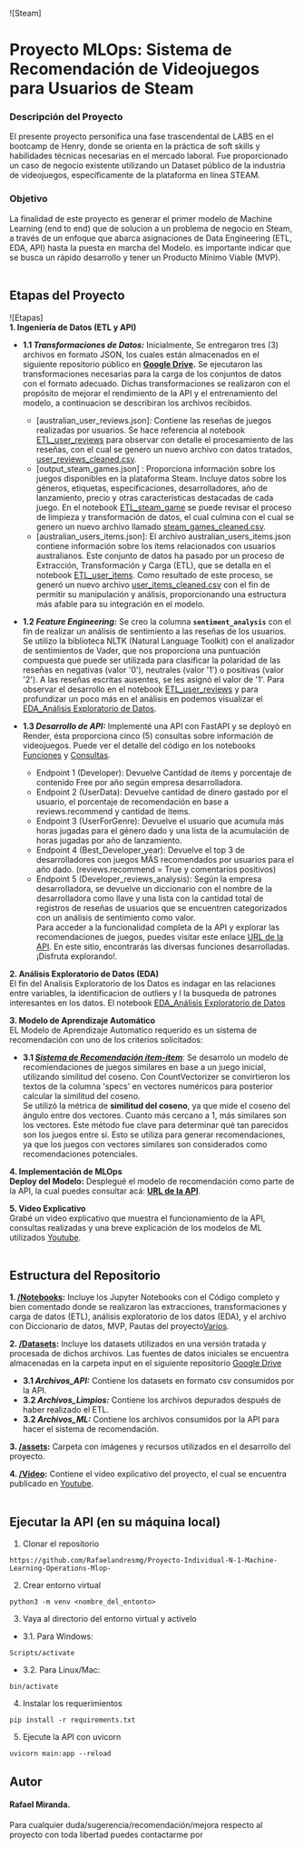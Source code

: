 ![Steam] 
<br />
# Proyecto MLOps: Sistema de Recomendación de Videojuegos para Usuarios de Steam

### Descripción del Proyecto
El presente proyecto personifica una fase trascendental de LABS en el bootcamp de Henry, donde se orienta en la práctica de  soft skills y habilidades técnicas necesarias en el mercado laboral. Fue proporcionado un caso de negocio existente utilizando un Dataset público de la industria de videojuegos, específicamente de la plataforma en línea STEAM.

### Objetivo
La finalidad de este proyecto es generar el primer modelo de Machine Learning (end to end) que de solucion a un problema de negocio en Steam, a través de un enfoque que abarca asignaciones de Data Engineering (ETL, EDA, API) hasta la puesta en marcha del Modelo. es importante indicar que se busca un rápido desarrollo y tener un Producto Mínimo Viable (MVP).<br />
<br />

## Etapas del Proyecto <br />
![Etapas] 
<br />
**1. Ingeniería de Datos (ETL y API)** <br />

- **1.1 *Transformaciones de Datos:*** Inicialmente, Se entregaron  tres (3) archivos en formato JSON, los cuales están almacenados en el siguiente repositorio público en **[Google Drive](https://drive.google.com/drive/folders/1HqBG2-sUkz_R3h1dZU5F2uAzpRn7BSpj).** Se ejecutaron las transformaciones necesarias para  la carga de los conjuntos de datos con el formato adecuado. Dichas transformaciones se realizaron con el propósito de mejorar  el rendimiento de la API y el entrenamiento del modelo, a continuacion se describiran los archivos recibidos.  <br />
  + [australian_user_reviews.json]: Contiene las reseñas de juegos  realizadas por usuarios. Se hace referencia al notebook [ETL_user_reviews](Notebooks/ETL_user_reviews.ipynb) para observar con detalle el procesamiento de las reseñas, con el cual se genero un nuevo archivo con datos tratados, [user_reviews_cleaned.csv](Datasets/Archivos_Limpios/user_reviews_cleaned.csv).<br />
  + [output_steam_games.json] : Proporciona información sobre los juegos disponibles en la plataforma Steam. Incluye datos sobre los géneros, etiquetas, especificaciones, desarrolladores, año de lanzamiento, precio y otras caracteristicas destacadas de cada juego. En el notebook [ETL_steam_game](Notebooks/ETL_steam_game.ipynb) se puede revisar el proceso de limpieza y transformación de datos, el cual culmina con el cual se genero un nuevo archivo llamado [steam_games_cleaned.csv](Datasets/Archivos_Limpios/steam_games_cleaned.csv). <br /> 
  + [australian_users_items.json]: El archivo australian_users_items.json contiene información sobre los ítems relacionados con usuarios australianos. Este conjunto de datos ha pasado por un proceso de Extracción, Transformación y Carga (ETL), que se detalla en el notebook [ETL_user_items](Notebooks/ETL_user_items.ipynb). Como resultado de este proceso, se generó un nuevo archivo [user_items_cleaned.csv](Datasets/Archivos_Limpios/user_items_cleaned.csv) con el fin de permitir su manipulación y análisis, proporcionando una estructura más afable para su integración en el modelo.<br />
  
- **1.2 *Feature Engineering:*** Se creo la columna **``` sentiment_analysis ```**  con el fin de realizar un análisis de sentimiento a las reseñas de los usuarios. Se utilizo la biblioteca NLTK (Natural Language Toolkit) con el analizador de sentimientos de Vader, que nos proporciona una puntuación compuesta que puede ser utilizada para clasificar la polaridad de las reseñas en negativas (valor '0'), neutrales (valor '1') o positivas (valor '2'). A las reseñas escritas ausentes, se les asignó el valor de '1'. Para observar el desarrollo en el notebook [ETL_user_reviews](Notebooks/ETL_user_reviews.ipynb) y para profundizar un poco más en el análisis en podemos visualizar el [EDA_Análisis Exploratorio de Datos](Notebooks/EDA_AnálisisExploratorioDatos.ipynb). <br />

- **1.3 *Desarrollo de API:*** Implementé una API con FastAPI y se deployó en Render, ésta proporciona cinco (5) consultas sobre información de videojuegos. Puede ver el detalle del código en los notebooks [Funciones](Notebooks/Funciones.ipynb) y [Consultas](Notebooks/Consultas.ipynb).<br />
  + Endpoint 1 (Developer): Devuelve Cantidad de items y porcentaje de contenido Free por año según empresa desarrolladora.<br />
  + Endpoint 2 (UserData): Devuelve cantidad de dinero gastado por el usuario, el porcentaje de recomendación en base a reviews.recommend y cantidad de items.<br />
  + Endpoint 3 (UserForGenre): Devuelve el usuario que acumula más horas jugadas para el género dado y una lista de la acumulación de horas jugadas por año de lanzamiento.<br />
  + Endpoint 4 (Best_Developer_year): Devuelve el top 3 de desarrolladores con juegos MÁS recomendados por usuarios para el año dado. (reviews.recommend = True y comentarios positivos)<br />
  + Endpoint 5 (Developer_reviews_analysis): Según la empresa desarrolladora, se devuelve un diccionario con el nombre de la desarrolladora como llave y una lista con la cantidad total de registros de reseñas de usuarios que se encuentren categorizados con un análisis de sentimiento como valor.<br />
Para acceder a la funcionalidad completa de la API y explorar las recomendaciones de juegos, puedes visitar este enlace [URL de la API](). En este sitio, encontrarás las diversas funciones desarrolladas. ¡Disfruta explorando!.
  
**2. Análisis Exploratorio de Datos (EDA)** <br />
El fin del Analisis Exploratorio de los Datos es indagar en las relaciones entre variables, la identificacion de outliers y l la busqueda de patrones interesantes en los datos. El notebook [EDA_Análisis Exploratorio de Datos](NoteBooks\EDA_JSON.ipynb)<br />

**3. Modelo de Aprendizaje Automático** <br />
EL Modelo de Aprendizaje Automatico requerido es un sistema de recomendación con uno de los criterios solicitados:
- **3.1 *[Sistema de Recomendación ítem-ítem](NoteBooks\PLN_y_ML.ipynb)***: Se desarrolo un modelo de recomiendaciones de juegos similares en base a un juego inicial, utilizando similitud del coseno. Con CountVectorizer se convirtieron los textos de la columna 'specs' en vectores numéricos para posterior calcular la similitud del coseno.<br />
Se utilizó la métrica de **similitud del coseno**, ya que mide el coseno del ángulo entre dos vectores. Cuanto más cercano a 1, más similares son los vectores. Este método fue clave para determinar qué tan parecidos son los juegos entre sí. Esto se utiliza para generar recomendaciones, ya que los juegos con vectores similares son considerados como recomendaciones potenciales.<br />

**4. Implementación de MLOps** <br />
**Deploy del Modelo:** Desplegué el modelo de recomendación como parte de la API, la cual puedes consultar acá: **[URL de la API](https://proyecto-individual-nro-1-machine.onrender.com/docs)**. <br />

**5. Video Explicativo** <br />
Grabé un video explicativo que muestra el funcionamiento de la API, consultas realizadas y una breve explicación de los modelos de ML utilizados [Youtube]().<br />
<br />

## Estructura del Repositorio <br />
**1. [/Notebooks](Notebooks/):** Incluye los Jupyter Notebooks con el Código completo y bien comentado donde se realizaron las extracciones, transformaciones y carga de datos (ETL), análisis exploratorio de los datos (EDA), y el archivo con Diccionario de datos, MVP, Pautas del proyecto[Varios](Notebooks/Varios.ipynb).<br />

**2. [/Datasets](Datasets/):** Incluye los datasets utilizados en una versión tratada y procesada de dichos archivos. Las fuentes de datos iniciales se encuentra almacenadas en la carpeta input en el siguiente repositorio [Google Drive](https://drive.google.com/drive/folders/1HqBG2-sUkz_R3h1dZU5F2uAzpRn7BSpj)<br />
- **3.1 *Archivos_API:*** Contiene los datasets en formato csv consumidos por la API.<br />
- **3.2 *Archivos_Limpios:*** Contiene los archivos depurados después de haber realizado el ETL.<br />
- **3.2 *Archivos_ML:*** Contiene los archivos consumidos por la API para hacer el sistema de recomendación.<br />

**3. [/assets](assets/):** Carpeta con imágenes y recursos utilizados en el desarrollo del proyecto.<br />

**4. [/Video](Video/):** Contiene el video explicativo del proyecto, el cual se encuentra publicado en [Youtube](https://www.youtube.com/watch?v=t3N0ePA_D34&t=1s).<br />
<br />

## Ejecutar la API (en su máquina local) <br />
1. Clonar el repositorio <br />
```
https://github.com/Rafaelandresmg/Proyecto-Individual-N-1-Machine-Learning-Operations-Mlop-
```
2. Crear entorno virtual<br />
```
python3 -m venv <nombre_del_entonto>
```
3. Vaya al directorio del entorno virtual y actívelo<br />
- 3.1. Para Windows:
```
Scripts/activate
```
- 3.2. Para Linux/Mac:
```
bin/activate
```
4. Instalar los requerimientos<br />
```
pip install -r requirements.txt
```
5. Ejecute la API con uvicorn<br />
```
uvicorn main:app --reload
```

## Autor <br />
#### Rafael Miranda. <br />
Para cualquier duda/sugerencia/recomendación/mejora respecto al proyecto con toda libertad puedes contactarme por []()<br />
